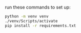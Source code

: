 run these commands to set up:

```bash
python -m venv venv
./venv/Scripts/activate
pip install -r requirements.txt
```
